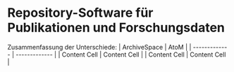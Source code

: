 # Repository-Software für Publikationen und Forschungsdaten 


Zusammenfassung der Unterschiede:
| ArchiveSpace  | AtoM |
| ------------- | ------------- |
| Content Cell  | Content Cell  |
| Content Cell  | Content Cell  |
